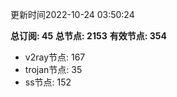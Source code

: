更新时间2022-10-24 03:50:24

**总订阅: 45**
**总节点: 2153**
**有效节点: 354**
- v2ray节点: 167
- trojan节点: 35
- ss节点: 152
